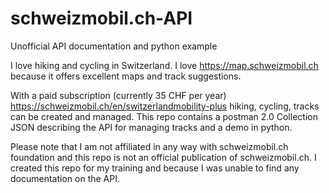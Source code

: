 # schweizmobil.ch-API
Unofficial API documentation and python example

I love hiking and cycling in Switzerland. I love https://map.schweizmobil.ch because it offers excellent maps and track suggestions.

With a paid subscription (currently 35 CHF per year) https://schweizmobil.ch/en/switzerlandmobility-plus hiking, cycling, tracks can be created and managed.
This repo contains a postman 2.0 Collection JSON describing the API for managing tracks and a demo in python.

Please note that I am not affiliated in any way with schweizmobil.ch foundation and this repo is not an official publication of schweizmobil.ch. I created this repo for my training and because I was unable to find any documentation on the API.
